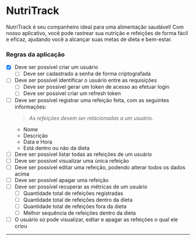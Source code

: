 # NutriTrack

NutriTrack é seu companheiro ideal para uma alimentação saudável! Com nosso aplicativo, você pode rastrear sua nutrição e refeições de forma fácil e eficaz, ajudando você a alcançar suas metas de dieta e bem-estar.

### Regras da aplicação

- [x] Deve ser possível criar um usuário
  - [ ] Deve ser cadastrado a senha de forma criptografada
- [ ] Deve ser possível identificar o usuário entre as requisições
  - [ ] Deve ser possível gerar um token de acesso ao efetuar login
  - [ ] Deve ser possível criar um refresh token
- [ ] Deve ser possível registrar uma refeição feita, com as seguintes informações:
  > *As refeições devem ser relacionadas a um usuário.*
  - Nome
  - Descrição
  - Data e Hora
  - Está dentro ou não da dieta
- [ ] Deve ser possível listar todas as refeições de um usuário
- [ ] Deve ser possível visualizar uma única refeição
- [ ] Deve ser possível editar uma refeição, podendo alterar todos os dados acima
- [ ] Deve ser possível apagar uma refeição
- [ ] Deve ser possível recuperar as métricas de um usuário
  - [ ] Quantidade total de refeições registradas
  - [ ] Quantidade total de refeições dentro da dieta
  - [ ] Quantidade total de refeições fora da dieta
  - [ ] Melhor sequência de refeições dentro da dieta
- [ ] O usuário só pode visualizar, editar e apagar as refeições o qual ele criou

---